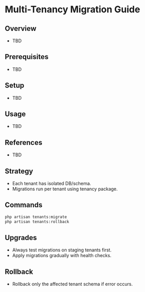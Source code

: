 # Multi-Tenancy Migration Guide

## Overview
- TBD

## Prerequisites
- TBD

## Setup
- TBD

## Usage
- TBD

## References
- TBD


## Strategy
- Each tenant has isolated DB/schema.  
- Migrations run per tenant using tenancy package.  

## Commands
```bash
php artisan tenants:migrate
php artisan tenants:rollback
```

## Upgrades
- Always test migrations on staging tenants first.  
- Apply migrations gradually with health checks.  

## Rollback
- Rollback only the affected tenant schema if error occurs.  
